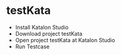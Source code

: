 # testKata

- Install Katalon Studio
- Download project testKata
- Open project testKata at Katalon Studio
- Run Testcase 